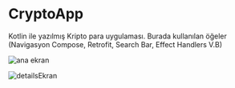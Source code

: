# CryptoApp
Kotlin ile yazılmış Kripto para uygulaması. Burada kullanılan öğeler (Navigasyon Compose, Retrofit, Search Bar, Effect Handlers V.B)

![ana ekran](https://user-images.githubusercontent.com/97243182/150335976-2c4b7385-e913-4147-9ce9-d8a0860ea845.png)


![detailsEkran](https://user-images.githubusercontent.com/97243182/150336148-1b158978-986a-4aad-985d-84c2d8653614.png)
